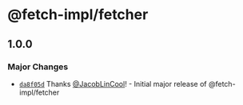 # @fetch-impl/fetcher

## 1.0.0

### Major Changes

- [`da8f05d`](https://github.com/JacobLinCool/fetch-impl/commit/da8f05df6df97c59ab073f90abaf2127ad17800f) Thanks [@JacobLinCool](https://github.com/JacobLinCool)! - Initial major release of @fetch-impl/fetcher
